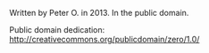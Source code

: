 Written by Peter O. in 2013.  In the public domain.

Public domain dedication: http://creativecommons.org/publicdomain/zero/1.0/